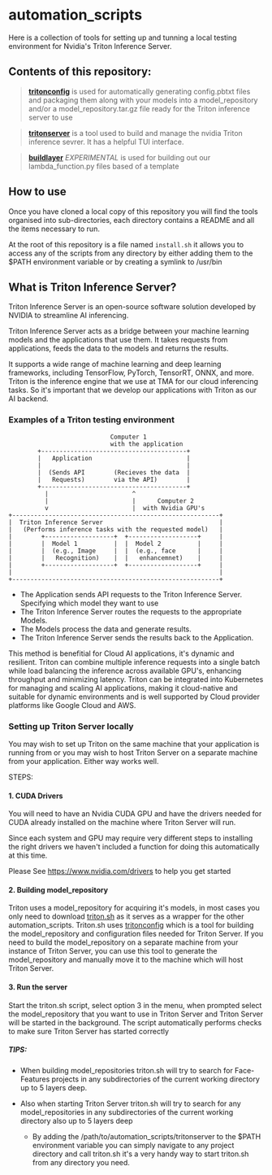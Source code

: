 # automation_scripts
Here is a collection of tools for setting up and tunning a local testing environment for Nvidia's Triton Inference Server.

## Contents of this repository:

> [**tritonconfig**](/tritonconfig) is used for automatically generating config.pbtxt files and packaging them along with your models into a model_repository and/or a model_repository.tar.gz file ready for the Triton inference server to use

> [**tritonserver**](/titonserver) is a tool used to build and manage the nvidia Triton inference sevrer. It has a helpful TUI interface.

> [**buildlayer**](/buildlayer) *EXPERIMENTAL* is used for building out our lambda_function.py files based of a template


## How to use

Once you have cloned a local copy of this repository you will find the tools organised into sub-directories, each directory contains a README and all the items necessary to run.

At the root of this repository is a file named `install.sh` it allows you to access any of the scripts from any directory by either adding them to the $PATH environment variable or by creating a symlink to /usr/bin

## What is Triton Inference Server?

Triton Inference Server is an open-source software solution developed by NVIDIA to streamline AI inferencing. 

Triton Inference Server acts as a bridge between your machine learning models and the applications that use them. It takes requests from applications, feeds the data to the models and returns the results.

It supports a wide range of machine learning and deep learning frameworks, including TensorFlow, PyTorch, TensorRT, ONNX, and more. Triton is the inference engine that we use at TMA for our cloud inferencing tasks. So it's important that we develop our applications with Triton as our AI backend.

### Examples of a Triton testing environment

```
                            Computer 1
                            with the application
        +----------------------------------------+ 
        |   Application                          |
        |                                        |
        |  (Sends API        (Recieves the data  | 
        |   Requests)        via the API)        | 
        +----------------------------------------+ 
          |                       ^
          |                       |      Computer 2
          v                       |  with Nvidia GPU's
+---------------------------------------------------------+
|  Triton Inference Server                                |
|   (Performs inference tasks with the requested model)   |
|        +-------------------+  +-------------------+     |
|        |  Model 1          |  |  Model 2          |     |
|        |  (e.g., Image     |  |  (e.g., face      |     |
|        |   Recognition)    |  |   enhancemnet)    |     |
|        +-------------------+  +-------------------+     |
|                                                         |
+---------------------------------------------------------+
```

* The Application sends API requests to the Triton Inference Server.
    Specifying which model they want to use
* The Triton Inference Server routes the requests to the appropriate Models.
* The Models process the data and generate results.
* The Triton Inference Server sends the results back to the Application.

This method is benefitial for Cloud AI applications, it's dynamic and resilient. Triton can combine multiple inference requests into a single batch while load balancing the inference across available GPU's, enhancing throughput and minimizing latency. Triton can be integrated into Kubernetes for managing and scaling AI applications, making it cloud-native and suitable for dynamic environments and is well supported by Cloud provider platforms like Google Cloud and AWS.

### Setting up Triton Server locally
You may wish to set up Triton on the same machine that your application is running from or you may wish to host Triton Server on a separate machine from your application. Either way works well.

STEPS:
#### 1. CUDA Drivers
You will need to have an Nvidia CUDA GPU and have the drivers needed for CUDA already installed on the machine where Triton Server will run.

Since each system and GPU may require very different steps to installing the right drivers we haven't included a function for doing this automatically at this time.

Please See https://www.nvidia.com/drivers to help you get started

#### 2. Building model_repository
Triton uses a model_repository for acquiring it's models, in most cases you only need to download [triton.sh](/titonserver/triton.sh) as it serves as a wrapper for the other automation_scripts. Triton.sh uses [tritonconfig](/tritonconfig/) which is a tool for building the model_repository and configuration files needed for Triton Server. If you need to build the model_repository on a separate machine from your instance of Triton Server, you can use this tool to generate the model_repository and manually move it to the machine which will host Triton Server. 

#### 3. Run the server
Start the triton.sh script, select option 3 in the menu, when prompted select the model_repository that you want to use in Triton Server and Triton Server will be started in the background. The script automatically performs checks to make sure Triton Server has started correctly

##### TIPS:
* When building model_repositories triton.sh will try to search for Face-Features projects in any subdirectories of the current working directory up to 5 layers deep.
* Also when starting Triton Server triton.sh will try to search for any model_repositories in any subdirectories of the current working directory also up to 5 layers deep

  - By adding the /path/to/automation_scripts/tritonserver to the $PATH environment variable you can simply navigate to any project directory and call triton.sh it's a very handy way to start triton.sh from any directory you need.
